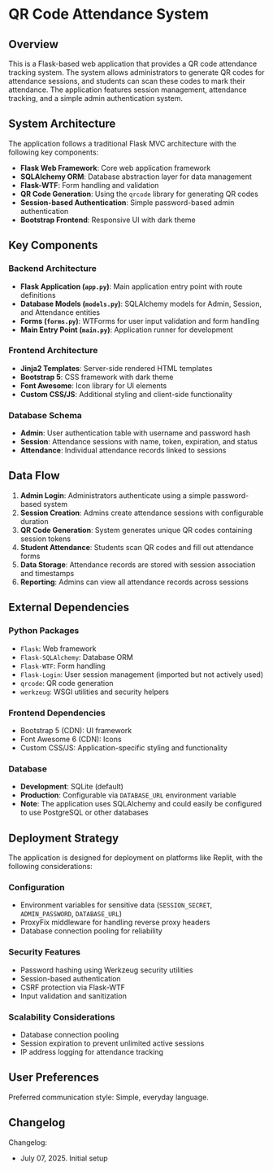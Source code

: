 # QR Code Attendance System

## Overview

This is a Flask-based web application that provides a QR code attendance tracking system. The system allows administrators to generate QR codes for attendance sessions, and students can scan these codes to mark their attendance. The application features session management, attendance tracking, and a simple admin authentication system.

## System Architecture

The application follows a traditional Flask MVC architecture with the following key components:

- **Flask Web Framework**: Core web application framework
- **SQLAlchemy ORM**: Database abstraction layer for data management
- **Flask-WTF**: Form handling and validation
- **QR Code Generation**: Using the `qrcode` library for generating QR codes
- **Session-based Authentication**: Simple password-based admin authentication
- **Bootstrap Frontend**: Responsive UI with dark theme

## Key Components

### Backend Architecture
- **Flask Application (`app.py`)**: Main application entry point with route definitions
- **Database Models (`models.py`)**: SQLAlchemy models for Admin, Session, and Attendance entities
- **Forms (`forms.py`)**: WTForms for user input validation and form handling
- **Main Entry Point (`main.py`)**: Application runner for development

### Frontend Architecture
- **Jinja2 Templates**: Server-side rendered HTML templates
- **Bootstrap 5**: CSS framework with dark theme
- **Font Awesome**: Icon library for UI elements
- **Custom CSS/JS**: Additional styling and client-side functionality

### Database Schema
- **Admin**: User authentication table with username and password hash
- **Session**: Attendance sessions with name, token, expiration, and status
- **Attendance**: Individual attendance records linked to sessions

## Data Flow

1. **Admin Login**: Administrators authenticate using a simple password-based system
2. **Session Creation**: Admins create attendance sessions with configurable duration
3. **QR Code Generation**: System generates unique QR codes containing session tokens
4. **Student Attendance**: Students scan QR codes and fill out attendance forms
5. **Data Storage**: Attendance records are stored with session association and timestamps
6. **Reporting**: Admins can view all attendance records across sessions

## External Dependencies

### Python Packages
- `Flask`: Web framework
- `Flask-SQLAlchemy`: Database ORM
- `Flask-WTF`: Form handling
- `Flask-Login`: User session management (imported but not actively used)
- `qrcode`: QR code generation
- `werkzeug`: WSGI utilities and security helpers

### Frontend Dependencies
- Bootstrap 5 (CDN): UI framework
- Font Awesome 6 (CDN): Icons
- Custom CSS/JS: Application-specific styling and functionality

### Database
- **Development**: SQLite (default)
- **Production**: Configurable via `DATABASE_URL` environment variable
- **Note**: The application uses SQLAlchemy and could easily be configured to use PostgreSQL or other databases

## Deployment Strategy

The application is designed for deployment on platforms like Replit, with the following considerations:

### Configuration
- Environment variables for sensitive data (`SESSION_SECRET`, `ADMIN_PASSWORD`, `DATABASE_URL`)
- ProxyFix middleware for handling reverse proxy headers
- Database connection pooling for reliability

### Security Features
- Password hashing using Werkzeug security utilities
- Session-based authentication
- CSRF protection via Flask-WTF
- Input validation and sanitization

### Scalability Considerations
- Database connection pooling
- Session expiration to prevent unlimited active sessions
- IP address logging for attendance tracking

## User Preferences

Preferred communication style: Simple, everyday language.

## Changelog

Changelog:
- July 07, 2025. Initial setup